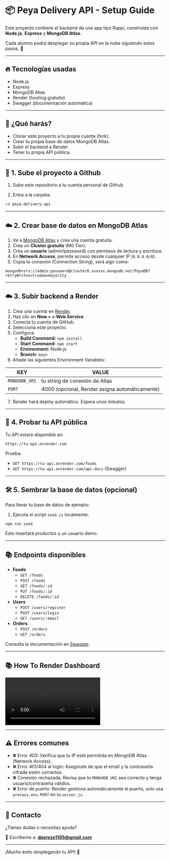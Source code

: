 

# 📦 Peya Delivery API - Setup Guide

Este proyecto contiene el backend de una app tipo Rappi, construida con **Node.js**, **Express** y **MongoDB Atlas**.

Cada alumno podrá desplegar su propia API en la nube siguiendo estos pasos. 🚀

---

## 🔥 Tecnologías usadas
- Node.js
- Express
- MongoDB Atlas
- Render (hosting gratuito)
- Swagger (documentación automática)

---

## 📑 ¿Qué harás?
- Clonar este proyecto a tu propia cuenta (fork).
- Crear tu propia base de datos MongoDB Atlas.
- Subir el backend a Render.
- Tener tu propia API pública.

---

## 🚀 1. Sube el proyecto a Github

1. Sube este repositorio a tu cuenta personal de Github.

2. Entra a la carpeta:

```bash
cd peya-delivery-api
```

---

## ☁️ 2. Crear base de datos en MongoDB Atlas

1. Ve a [MongoDB Atlas](https://www.mongodb.com/atlas/database) y crea una cuenta gratuita.
2. Crea un **Cluster gratuito** (M0 Tier).
3. Crea un **usuario** (admin/password) con permisos de lectura y escritura.
4. En **Network Access**, permite acceso desde cualquier IP (`0.0.0.0/0`).
5. Copia tu conexión (Connection String), será algo como:

```
mongodb+srv://admin:password@cluster0.xxxxxx.mongodb.net/PeyaDB?retryWrites=true&w=majority
```


---

## ☁️ 3. Subir backend a Render

1. Crea una cuenta en [Render](https://render.com).
2. Haz clic en **New + > Web Service**.
3. Conecta tu cuenta de GitHub.
4. Selecciona este proyecto.
5. Configura:
   - **Build Command:** `npm install`
   - **Start Command:** `npm start`
   - **Environment:** Node.js
   - **Branch:** `main`
6. Añade las siguientes Environment Variables:

| KEY           | VALUE                                         |
|---------------|-----------------------------------------------|
| `MONGODB_URI` | tu string de conexión de Atlas                |
| `PORT`        | 4000 (opcional, Render asigna automáticamente) |

7. Render hará deploy automático. Espera unos minutos.

---

## 🧪 4. Probar tu API pública

Tu API estará disponible en:

```
https://tu-api.onrender.com
```

Prueba:

- `GET https://tu-api.onrender.com/foods`
- `GET https://tu-api.onrender.com/api-docs` (Swagger)

---

## 🛠 5. Sembrar la base de datos (opcional)

Para llenar tu base de datos de ejemplo:

1. Ejecuta el script `seed.js` localmente:

```bash
npm run seed
```

Esto insertará productos y un usuario demo.

---

## 📚 Endpoints disponibles

- **Foods**
  - `GET /foods`
  - `POST /foods`
  - `GET /foods/:id`
  - `PUT /foods/:id`
  - `DELETE /foods/:id`
- **Users**
  - `POST /users/register`
  - `POST /users/login`
  - `GET /users/:email`
- **Orders**
  - `POST /orders`
  - `GET /orders`

Consulta la documentación en [Swagger](https://tu-api.onrender.com/api-docs).

---

## 📚 How To Render Dashboard

![Demo](RenderDashboard.mov)

---

## ⚠️ Errores comunes

- ❌ Error 403: Verifica que tu IP esté permitida en MongoDB Atlas (Network Access).
- ❌ Error 401/404 al login: Asegúrate de que el email y la contraseña cifrada estén correctos.
- ❌ Conexión rechazada: Revisa que tu `MONGODB_URI` sea correcto y tenga usuario/contraseña válidos.
- ❌ Error de puerto: Render gestiona automáticamente el puerto, solo usa `process.env.PORT` en tu `server.js`.

---

## 📩 Contacto

¿Tienes dudas o necesitas ayuda?

📧 Escríbeme a: **dpereze1105@gmail.com**

---

¡Mucho éxito desplegando tu API! 🚀
